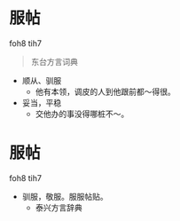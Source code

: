 # 服帖
foh8 tih7
> 东台方言词典
- 顺从、驯服
  - 他有本领，调皮的人到他跟前都～得很。
- 妥当，平稳
  - 交他办的事没得哪桩不～。

# 服帖
foh8 tih7
+ 驯服，敬服。服服帖贴。
  * 泰兴方言辞典
